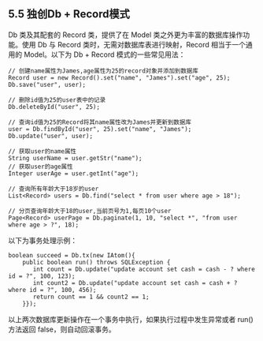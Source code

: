 ## 5.5 独创Db + Record模式

Db 类及其配套的 Record 类，提供了在 Model 类之外更为丰富的数据库操作功能。使用 Db 与 Record 类时，无需对数据库表进行映射，Record 相当于一个通用的 Model。以下为 Db + Record 模式的一些常见用法：

```
// 创建name属性为James,age属性为25的record对象并添加到数据库
Record user = new Record().set("name", "James").set("age", 25);
Db.save("user", user);

// 删除id值为25的user表中的记录
Db.deleteById("user", 25);

// 查询id值为25的Record将其name属性改为James并更新到数据库
user = Db.findById("user", 25).set("name", "James");
Db.update("user", user);

// 获取user的name属性
String userName = user.getStr("name");
// 获取user的age属性
Integer userAge = user.getInt("age");

// 查询所有年龄大于18岁的user
List<Record> users = Db.find("select * from user where age > 18");

// 分页查询年龄大于18的user,当前页号为1,每页10个user
Page<Record> userPage = Db.paginate(1, 10, "select *", "from user where age > ?", 18);
```

以下为事务处理示例：

```
boolean succeed = Db.tx(new IAtom(){
    public boolean run() throws SQLException {
       int count = Db.update("update account set cash = cash - ? where id = ?", 100, 123);
       int count2 = Db.update("update account set cash = cash + ? where id = ?", 100, 456);
       return count == 1 && count2 == 1;
    }});
```

以上两次数据库更新操作在一个事务中执行，如果执行过程中发生异常或者 run() 方法返回 false，则自动回滚事务。

